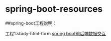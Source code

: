 # spring-boot-resources
##spring-boot工程说明：

工程1:study-html-form  [spring boot前后端数据交互](https://blog.csdn.net/sc_942344134/article/details/104155337)

